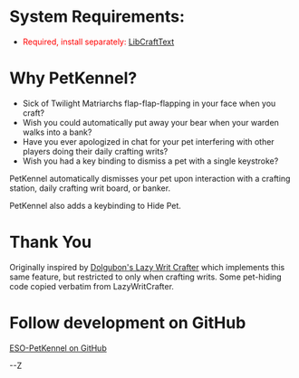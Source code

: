 # System Requirements:

- <font color="red">Required, install separately:</font> [LibCraftText](https://www.esoui.com/downloads/info2184-LibCraftText.html)

# Why PetKennel?

- Sick of Twilight Matriarchs flap-flap-flapping in your face when you craft?
- Wish you could automatically put away your bear when your warden walks into a bank?
- Have you ever apologized in chat for your pet interfering with other players doing their daily crafting writs?
- Wish you had a key binding to dismiss a pet with a single keystroke?

PetKennel automatically dismisses your pet upon interaction with a crafting station, daily crafting writ board, or banker.

PetKennel also adds a keybinding to Hide Pet.

# Thank You

Originally inspired by [Dolgubon's Lazy Writ Crafter](https://www.esoui.com/downloads/info1346-DolgubonsLazyWritCrafter.html) which implements this same feature, but restricted to only when crafting writs. Some pet-hiding code copied verbatim from LazyWritCrafter.

# Follow development on GitHub

[ESO-PetKennel on GitHub](https://github.com/ziggr/ESO-PetKennel)

--Z
